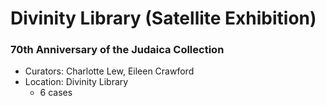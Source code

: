 # Divinity Library (Satellite Exhibition)
### 70th Anniversary of the Judaica Collection

* Curators: Charlotte Lew, Eileen Crawford
* Location: Divinity Library
  * 6 cases

